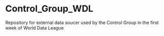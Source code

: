 # Control_Group_WDL

Repository for external data soucer used by the Control Group in the first week of World Data League
